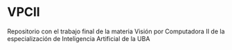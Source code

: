 # VPCII
Repositorio con el trabajo final de la materia Visión por Computadora II de la especialización de Inteligencia Artificial de la UBA

